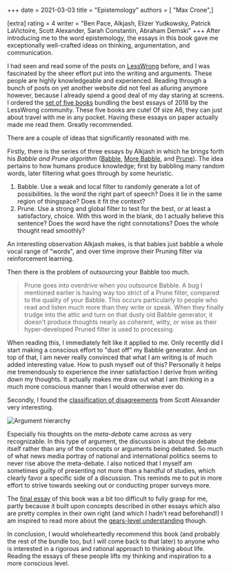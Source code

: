 +++
date = 2021-03-03
title = "Epistemology"
authors = [ "Max Crone",]

[extra]
rating = 4
writer = "Ben Pace, Alkjash, Elizer Yudkowsky, Patrick LaVictoire, Scott Alexander, Sarah Constantin, Abraham Demski"
+++
After introducing me to the word epistemology, the essays in this book gave me exceptionally well-crafted ideas on thinking, argumentation, and communication.
<!-- more -->
I had seen and read some of the posts on [LessWrong](https://www.lesswrong.com) before, and I was fascinated by the sheer effort put into the writing and arguments. These people are highly knowledgeable and experienced. Reading through a bunch of posts on yet another website did not feel as alluring anymore however, because I already spend a good deal of my day staring at screens. I ordered the [set of five books](https://www.lesswrong.com/books) bundling the best essays of 2018 by the LessWrong community. These five books are cute! Of size A6, they can just about travel with me in any pocket. Having these essays on paper actually made me read them. Greatly recommended.

There are a couple of ideas that significantly resonated with me.

Firstly, there is the series of three essays by Alkjash in which he brings forth his *Babble and Prune algorithm* ([Babble](https://www.lesswrong.com/posts/i42Dfoh4HtsCAfXxL/babble), [More Babble](https://www.lesswrong.com/posts/wQACBmK5bioNCgDoG/more-babble), and [Prune](https://www.lesswrong.com/posts/rYJKvagRYeDM8E9Rf/prune)). The idea pertains to how humans produce knowledge; first by babbling many random words, later filtering what goes through by some heuristic.

1. Babble. Use a weak and local filter to randomly generate a lot of possibilities. Is the word the right part of speech? Does it lie in the same region of thingspace? Does it fit the context?
2. Prune. Use a strong and global filter to test for the best, or at least a satisfactory, choice. With this word in the blank, do I actually believe this sentence? Does the word have the right connotations? Does the whole thought read smoothly?

An interesting observation Alkjash makes, is that babies just babble a whole vocal range of "words", and over time improve their Pruning filter via reinforcement learning.

Then there is the problem of outsourcing your Babble too much.

> Prune goes into overdrive when you outsource Babble. A bug I mentioned earlier is having way too strict of a Prune filter, compared to the quality of your Babble. This occurs particularly to people who read and listen much more than they write or speak. When they finally trudge into the attic and turn on that dusty old Babble generator, it doesn't produce thoughts nearly as coherent, witty, or wise as their hyper-developed Pruned filter is used to processing.

When reading this, I immediately felt like it applied to me. Only recently did I start making a conscious effort to "dust off" my Babble generator. And on top of that, I am never really convinced that what I am writing is of much added interesting value. How to push myself out of this? Personally it helps me tremendously to experience the inner satisfaction I derive from writing down my thoughts. It actually makes me draw out what I am thinking in a much more conscious manner than I would otherwise ever do.

Secondly, I found the [classification of disagreements](https://www.lesswrong.com/posts/NLBbCQeNLFvBJJkrt/varieties-of-argumentative-experience) from Scott Alexander very interesting. 

![Argument hierarchy](http://slatestarcodex.com/blog_images/argument_hierarchy.png)

Especially his thoughts on the *meta-debate* came across as very recognizable. In this type of argument, the discussion is about the debate itself rather than any of the concepts or arguments being debated. So much of what news media portray of national and international politics seems to never rise above the meta-debate. I also noticed that I myself am sometimes guilty of presenting not more than a handful of studies, which clearly favor a specific side of a discussion. This reminds me to put in more effort to strive towards seeking out or conducting proper surveys more.

The [final essay](https://www.lesswrong.com/posts/tKwJQbo6SfWF2ifKh/toward-a-new-technical-explanation-of-technical-explanation) of this book was a bit too difficult to fully grasp for me, partly because it built upon concepts described in other essays which also are pretty complex in their own right (and which I hadn't read beforehand!) I am inspired to read more about the [gears-level understanding](https://www.lesswrong.com/posts/B7P97C27rvHPz3s9B/gears-in-understanding) though.

In conclusion, I would wholeheartedly recommend this book (and probably the rest of the bundle too, but I will come back to that later) to anyone who is interested in a rigorous and rational approach to thinking about life. Reading the essays of these people lifts my thinking and inspiration to a more conscious level.